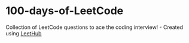 # 100-days-of-LeetCode
Collection of LeetCode questions to ace the coding interview! - Created using [LeetHub](https://github.com/QasimWani/LeetHub)
